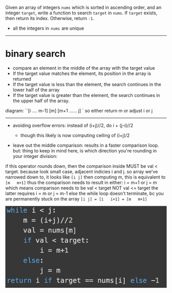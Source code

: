 Given an array of integers `nums` which is sorted in ascending order, and an integer `target`, write a function to search `target` in `nums`. If `target` exists, then return its index. Otherwise, return `-1`.


- all the integers in  `nums`  are unique



---




# binary search
- compare an element in the middle of the array with the target value  
- If the target value matches the element, its position in the array is returned  
- If the target value is less than the element, the search continues in the lower half of the array  
- If the target value is greater than the element, the search continues in the upper half of the array.  
  
diagram: ``[i .... m-1] [m] [m+1 ...... j] `
so either return m or adjust i or j



---

- avoiding overflow errors: instead of (i+j)//2, do i + (j-i)//2
    - though this likely is now computing ceiling of (i+j)/2

- leave out the middle comparison: results in a faster comparison loop.
but: thing to keep in mind here, is which direction you're rounding in your integer division:

if this operator rounds down,
then the comparison inside MUST be val < target.
because look small case, adjacent indicies i and j.
so array we've narrowed down to, it looks like
`[i j]`
then computing m, this is equivalent to `[m   m+1]`
thus the comparison needs to result in either:
i = m+1
or j = m
which means comparison needs to be val < target
NOT val <= target
the latter requires i = m or j = m-1
else the while loop doesn't terminate, bc you are permanently stuck on the array 
`[i j] = [i   i+1] = [m   m+1]`


![](../../!assets/attachments/Pasted%20image%2020240224140334.png)